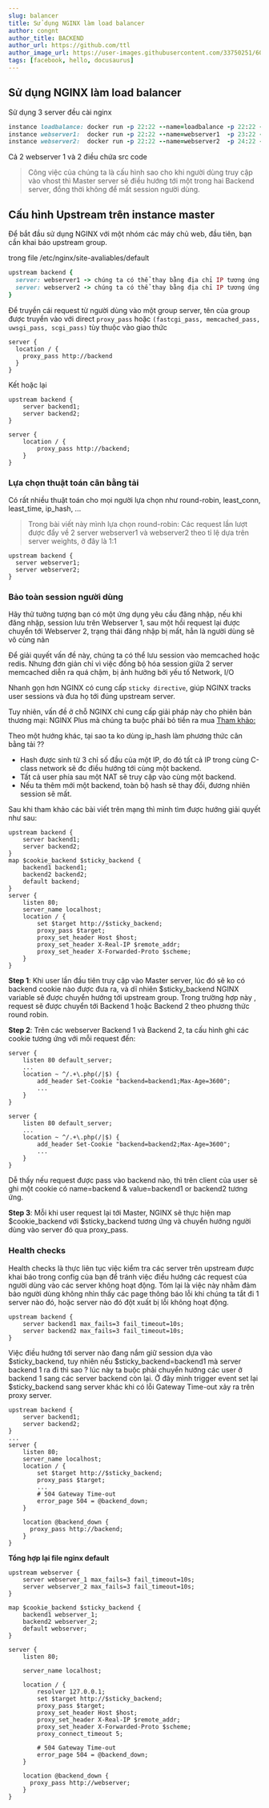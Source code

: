 ```yaml
---
slug: balancer
title: Sử dụng NGINX làm load balancer
author: congnt
author_title: BACKEND
author_url: https://github.com/ttl
author_image_url: https://user-images.githubusercontent.com/33750251/60287980-21aa2700-990b-11e9-9c9d-a79874587a86.png
tags: [facebook, hello, docusaurus]
---
```


## Sử dụng NGINX làm load balancer
Sử dụng 3 server đều cài nginx

```ruby
instance loadbalance: docker run -p 22:22 --name=loadbalance -p 22:22 -p 80:80 congttl/ubuntu:latest
instance webserver1:  docker run -p 22:22 --name=webserver1  -p 23:22 -p 81:80 congttl/ubuntu:latest
instance webserver2:  docker run -p 22:22 --name=webserver2  -p 24:22 -p 80:80 congttl/ubuntu:latest
```

Cả 2 webserver 1 và 2 điều chứa src code

>Công việc của chúng ta là cấu hình sao cho khi người dùng truy cập vào vhost thì Master server sẽ điều hướng tới một trong hai Backend server, đồng thời không để mất session người dùng.


## Cấu hình Upstream trên instance master
Để bắt đầu sử dụng NGINX với một nhóm các máy chủ web, đầu tiên, bạn cần khai báo upstream group.

trong file /etc/nginx/site-avaliables/default

```ruby
upstream backend {
  server: webserver1 -> chúng ta có thể thay bằng địa chỉ IP tương ứng
  server: webserver2 -> chúng ta có thể thay bằng địa chỉ IP tương ứng
}
```

Để truyền cái request từ người dùng vào một group server, tên của group được truyền vào với direct `proxy_pass` hoặc `(fastcgi_pass, memcached_pass, uwsgi_pass, scgi_pass)` tùy thuộc vào giao thức

```
server {
  location / {
    proxy_pass http://backend
  }
}
```

Kết hoặc lại 

```
upstream backend {
    server backend1;
    server backend2;
}

server {
    location / {
        proxy_pass http://backend;
    }
}
```

### Lựa chọn thuật toán cân bằng tải
Có rất nhiều thuật toán cho mọi người lựa chọn như round-robin, least_conn, least_time, ip_hash, ...

> Trong bài viết này mình lựa chọn round-robin: Các request lần lượt được đẩy về 2 server webserver1 và webserver2 theo tỉ lệ dựa trên server weights, ở đây là 1:1

```
upstream backend {
  server webserver1;
  server webserver2;
}
```

### Bảo toàn session người dùng
Hãy thử tưởng tượng bạn có một ứng dụng yêu cầu đăng nhập, nếu khi đăng nhập, session lưu trên Webserver 1, sau một hồi request lại được chuyển tới Webserver 2, trạng thái đăng nhập bị mất, hẳn là người dùng sẽ vô cùng nản

Để giải quyết vấn đề này, chúng ta có thể lưu session vào memcached hoặc redis.
Nhưng đơn giản chỉ vì việc đồng bộ hóa session giữa 2 server memcached diễn ra quá chậm, bị ảnh hưởng bởi yếu tố Network, I/O

Nhanh gọn hơn NGINX có cung cấp `sticky directive`, giúp NGINX tracks user sessions và đưa họ tới đúng upstream server.

Tuy nhiên, vấn đề ở chỗ NGINX chỉ cung cấp giải pháp này cho phiên bản thương mại: NGINX Plus mà chúng ta buộc phải bỏ tiền ra mua
[Tham khảo:](https://www.nginx.com/products/session-persistence/)


Theo một hướng khác, tại sao ta ko dùng ip_hash làm phương thức cân bằng tải ??

- Hash được sinh từ 3 chỉ số đầu của một IP, do đó tất cả IP trong cùng C-class network sẽ đc điều hướng tới cùng một backend.
- Tất cả user phía sau một NAT sẽ truy cập vào cùng một backend.
- Nếu ta thêm mới một backend, toàn bộ hash sẽ thay đổi, đương nhiên session sẽ mất.

Sau khi tham khảo các bài viết trên mạng thì mình tìm được hướng giải quyết như sau:

```
upstream backend {
    server backend1;
    server backend2;
}
map $cookie_backend $sticky_backend {
    backend1 backend1;
    backend2 backend2;
    default backend;
}
server {
    listen 80;
    server_name localhost;
    location / {
        set $target http://$sticky_backend;
        proxy_pass $target;
        proxy_set_header Host $host;
        proxy_set_header X-Real-IP $remote_addr;
        proxy_set_header X-Forwarded-Proto $scheme;
    }
}
```

**Step 1**: Khi user lần đầu tiên truy cập vào Master server, lúc đó sẽ ko có backend cookie nào được đưa ra, và dĩ nhiên $sticky_backend NGINX variable sẽ được chuyển hướng tới upstream group. Trong trường hợp này , request sẽ được chuyển tới Backend 1 hoặc Backend 2 theo phương thức round robin.

**Step 2**: Trên các webserver Backend 1 và Backend 2, ta cấu hình ghi các cookie tương ứng với mỗi request đến:

```
server {
    listen 80 default_server;
    ...
    location ~ ^/.+\.php(/|$) {
        add_header Set-Cookie "backend=backend1;Max-Age=3600";
        ...
    }
}

server {
    listen 80 default_server;
    ...
    location ~ ^/.+\.php(/|$) {
        add_header Set-Cookie "backend=backend2;Max-Age=3600";
        ...
    }
}
```

Dễ thấy nếu request được pass vào backend nào, thì trên client của user sẽ ghi một cookie có name=backend & value=backend1 or backend2 tương ứng.

**Step 3**: Mỗi khi user request lại tới Master, NGINX sẽ thực hiện map $cookie_backend với $sticky_backend tương ứng và chuyển hướng người dùng vào server đó qua proxy_pass.

### Health checks
Health checks là thực liên tục việc kiểm tra các server trên upstream được khai báo trong config của bạn để tránh việc điều hướng các request của người dùng vào các server không hoạt động. Tóm lại là việc này nhằm đảm bảo người dùng không nhìn thấy các page thông báo lỗi khi chúng ta tắt đi 1 server nào đó, hoặc server nào đó đột xuất bị lỗi không hoạt động.

```
upstream backend {
    server backend1 max_fails=3 fail_timeout=10s;
    server backend2 max_fails=3 fail_timeout=10s;
}
```

Việc điều hướng tới server nào đang nắm giữ session dựa vào $sticky_backend, tuy nhiên nếu $sticky_backend=backend1 mà server backend 1 ra đi thì sao ? lúc này ta buộc phải chuyển hướng các user ở backend 1 sang các server backend còn lại. Ở đây mình trigger event set lại $sticky_backend sang server khác khi có lỗi Gateway Time-out xảy ra trên proxy server.

```
upstream backend {
    server backend1;
    server backend2;
}
...
server {
    listen 80;
    server_name localhost;
    location / {
        set $target http://$sticky_backend;
        proxy_pass $target;
        ...
        # 504 Gateway Time-out
        error_page 504 = @backend_down;
    }

    location @backend_down {
      proxy_pass http://backend;
    }
}
```

**Tổng hợp lại file nginx default**

```
upstream webserver {
    server webserver_1 max_fails=3 fail_timeout=10s;
    server webserver_2 max_fails=3 fail_timeout=10s;
}

map $cookie_backend $sticky_backend {
    backend1 webserver_1;
    backend2 webserver_2;
    default webserver;
}

server {
    listen 80;

    server_name localhost;

    location / {
        resolver 127.0.0.1;
        set $target http://$sticky_backend;
        proxy_pass $target;
        proxy_set_header Host $host;
        proxy_set_header X-Real-IP $remote_addr;
        proxy_set_header X-Forwarded-Proto $scheme;
        proxy_connect_timeout 5;

        # 504 Gateway Time-out
        error_page 504 = @backend_down;
    }

    location @backend_down {
      proxy_pass http://webserver;
    }
}
```
